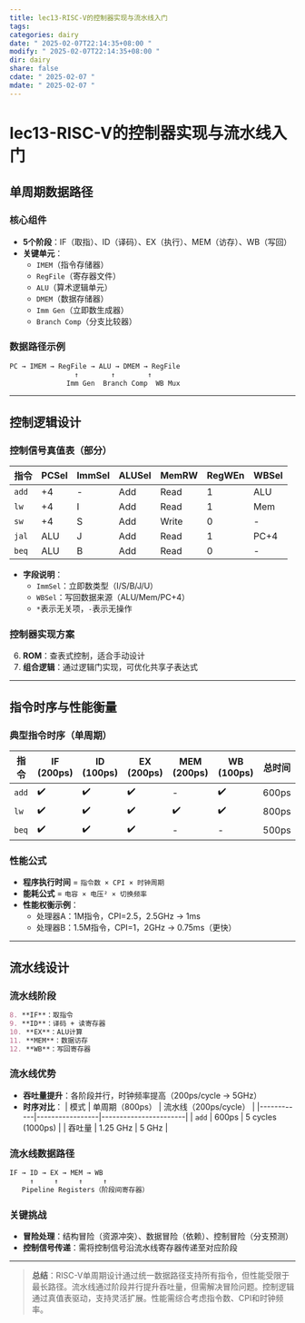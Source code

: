 ```yaml
---
title: lec13-RISC-V的控制器实现与流水线入门
tags: 
categories: dairy
date: " 2025-02-07T22:14:35+08:00 "
modify: " 2025-02-07T22:14:35+08:00 "
dir: dairy
share: false
cdate: " 2025-02-07 "
mdate: " 2025-02-07 "
---
```

# lec13-RISC-V的控制器实现与流水线入门
## 单周期数据路径
### 核心组件
- **5个阶段**：IF（取指）、ID（译码）、EX（执行）、MEM（访存）、WB（写回）
- **关键单元**：
  - `IMEM`（指令存储器）
  - `RegFile`（寄存器文件）
  - `ALU`（算术逻辑单元）
  - `DMEM`（数据存储器）
  - `Imm Gen`（立即数生成器）
  - `Branch Comp`（分支比较器）

### 数据路径示例
```verilog
PC → IMEM → RegFile → ALU → DMEM → RegFile
                ↑        ↑        ↑
              Imm Gen  Branch Comp  WB Mux
```

---

## 控制逻辑设计
### 控制信号真值表（部分）
| 指令    | PCSel | ImmSel | ALUSel | MemRW | RegWEn | WBSel  |
|---------|-------|--------|--------|-------|--------|--------|
| `add`   | +4    | -      | Add    | Read  | 1      | ALU    |
| `lw`    | +4    | I      | Add    | Read  | 1      | Mem    |
| `sw`    | +4    | S      | Add    | Write | 0      | -      |
| `jal`   | ALU   | J      | Add    | Read  | 1      | PC+4   |
| `beq`   | ALU   | B      | Add    | Read  | 0      | -      |

- **字段说明**：
  - `ImmSel`：立即数类型（I/S/B/J/U）
  - `WBSel`：写回数据来源（ALU/Mem/PC+4）
  - `*`表示无关项，`-`表示无操作

### 控制器实现方案
6. **ROM**：查表式控制，适合手动设计
7. **组合逻辑**：通过逻辑门实现，可优化共享子表达式

---

## 指令时序与性能衡量
### 典型指令时序（单周期）
| 指令 | IF (200ps) | ID (100ps) | EX (200ps) | MEM (200ps) | WB (100ps) | 总时间 |
|------|------------|------------|------------|-------------|------------|--------|
| `add`| ✔️         | ✔️         | ✔️         | -           | ✔️         | 600ps  |
| `lw` | ✔️         | ✔️         | ✔️         | ✔️          | ✔️         | 800ps  |
| `beq`| ✔️         | ✔️         | ✔️         | -           | -          | 500ps  |

### 性能公式
- **程序执行时间** = `指令数 × CPI × 时钟周期`
- **能耗公式** = `电容 × 电压² × 切换频率`
- **性能权衡示例**：
  - 处理器A：1M指令，CPI=2.5，2.5GHz → 1ms
  - 处理器B：1.5M指令，CPI=1，2GHz → 0.75ms（更快）

---

## 流水线设计
### 流水线阶段
```markdown
8. **IF**：取指令
9. **ID**：译码 + 读寄存器
10. **EX**：ALU计算
11. **MEM**：数据访存
12. **WB**：写回寄存器
```

### 流水线优势
- **吞吐量提升**：各阶段并行，时钟频率提高（200ps/cycle → 5GHz）
- **时序对比**：
  | 模式       | 单周期（800ps） | 流水线（200ps/cycle） |
  |------------|-----------------|-----------------------|
  | `add`      | 600ps           | 5 cycles (1000ps)     |
  | 吞吐量     | 1.25 GHz        | 5 GHz                 |

### 流水线数据路径
```verilog
IF → ID → EX → MEM → WB
     ↑     ↑     ↑     ↑
   Pipeline Registers（阶段间寄存器）
```

### 关键挑战
- **冒险处理**：结构冒险（资源冲突）、数据冒险（依赖）、控制冒险（分支预测）
- **控制信号传递**：需将控制信号沿流水线寄存器传递至对应阶段

---

> **总结**：RISC-V单周期设计通过统一数据路径支持所有指令，但性能受限于最长路径。流水线通过阶段并行提升吞吐量，但需解决冒险问题。控制逻辑通过真值表驱动，支持灵活扩展。性能需综合考虑指令数、CPI和时钟频率。